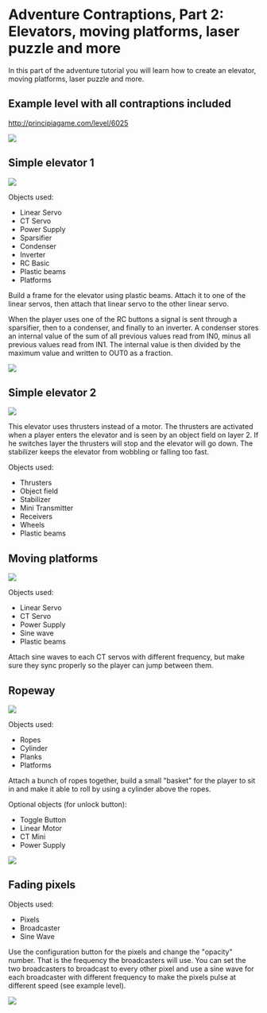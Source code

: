 # Adventure Contraptions, Part 2: Elevators, moving platforms, laser puzzle and more
In this part of the adventure tutorial you will learn how to create an elevator, moving platforms, laser puzzle and more.

## Example level with all contraptions included
http://principiagame.com/level/6025

![](http://i.imgur.com/wf8JAHv.png)

## Simple elevator 1
![](http://i.imgur.com/KsuovNs.png)

Objects used:
- Linear Servo
- CT Servo
- Power Supply
- Sparsifier
- Condenser
- Inverter
- RC Basic
- Plastic beams
- Platforms

Build a frame for the elevator using plastic beams. Attach it to one of the linear servos, then attach that linear servo to the other linear servo.

When the player uses one of the RC buttons a signal is sent through a sparsifier, then to a condenser, and finally to an inverter. A condenser stores an internal value of the sum of all previous values read from IN0, minus all previous values read from IN1.
The internal value is then divided by the maximum value and written to OUT0 as a fraction.

![](http://i.imgur.com/0bDvlo1.png)

## Simple elevator 2
![](http://i.imgur.com/1EDS7Zk.png)

This elevator uses thrusters instead of a motor. The thrusters are activated when a player enters the elevator and is seen by an object field on layer 2. If he switches layer the thrusters will stop and the elevator will go down. The stabilizer keeps the elevator from wobbling or falling too fast.

Objects used:
- Thrusters
- Object field
- Stabilizer
- Mini Transmitter
- Receivers
- Wheels
- Plastic beams

## Moving platforms
![](http://i.imgur.com/dErVzQs.png)

Objects used:
- Linear Servo
- CT Servo
- Power Supply
- Sine wave
- Plastic beams

Attach sine waves to each CT servos with different frequency, but make sure they sync properly so the player can jump between them.

## Ropeway
![](http://i.imgur.com/k9IoU6A.png)

Objects used:
- Ropes
- Cylinder
- Planks
- Platforms

Attach a bunch of ropes together, build a small "basket" for the player to sit in and make it able to roll by using a cylinder above the ropes.

Optional objects (for unlock button):
- Toggle Button
- Linear Motor
- CT Mini
- Power Supply

![](http://i.imgur.com/PnzCtut.png)

## Fading pixels
Objects used:
- Pixels
- Broadcaster
- Sine Wave

Use the configuration button for the pixels and change the "opacity" number. That is the frequency the broadcasters will use. You can set the two broadcasters to broadcast to every other pixel and use a sine wave for each broadcaster with different frequency to make the pixels pulse at different speed (see example level).

![](http://i.imgur.com/3ZoyOD9.png)